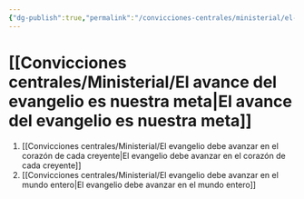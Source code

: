 ```yaml
---
{"dg-publish":true,"permalink":"/convicciones-centrales/ministerial/el-avance-del-evangelio-es-nuestra-meta/","tags":["Ministerial/Principios"]}
---
```


# [[Convicciones centrales/Ministerial/El avance del evangelio es nuestra meta\|El avance del evangelio es nuestra meta]]

1. [[Convicciones centrales/Ministerial/El evangelio debe avanzar en el corazón de cada creyente\|El evangelio debe avanzar en el corazón de cada creyente]]
2. [[Convicciones centrales/Ministerial/El evangelio debe avanzar en el mundo entero\|El evangelio debe avanzar en el mundo entero]]
